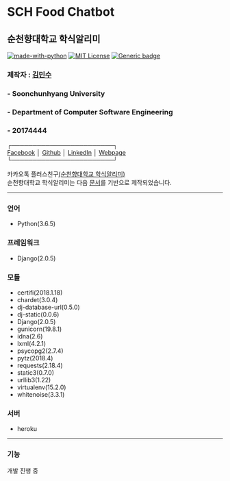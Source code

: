 SCH Food Chatbot
========================
순천향대학교 학식알리미<br/>
----------------------

[![made-with-python](https://img.shields.io/badge/Made%20with-Python-1f425f.svg)](https://www.python.org/)
[![MIT License](https://img.shields.io/badge/license-MIT-blue.svg)](https://opensource.org/licenses/MIT)
[![Generic badge](https://img.shields.io/badge/Developing-Progressing-green.svg)](https://shields.io/)

### 제작자 : [김민수](https://github.com/alstn2468)
### - Soonchunhyang University
### - Department of Computer Software Engineering
### - 20174444

┌────────────────────────┐<br/>
  [Facebook](https://www.facebook.com/profile.php?id=100003769223078) │
[Github](https://github.com/alstn2468) │
[LinkedIn](https://www.linkedin.com/in/minsu-kim-336289160/) │
[Webpage](https://kimminsu.ml) <br/>
└────────────────────────┘<br/>

카카오톡 플러스친구[(순천향대학교 학식알리미)](http://pf.kakao.com/_xggCxixl)<br/>
순천향대학교 학식알리미는 다음 [문서](https://github.com/plusfriend/auto_reply)를 기반으로 제작되었습니다.<br/>
- - -


### 언어
- Python(3.6.5)


### 프레임워크
- Django(2.0.5)


### 모듈
- certifi(2018.1.18)<br/>
- chardet(3.0.4)<br/>
- dj-database-url(0.5.0)<br/>
- dj-static(0.0.6)<br/>
- Django(2.0.5)<br/>
- gunicorn(19.8.1)<br/>
- idna(2.6)<br/>
- lxml(4.2.1)<br/>
- psycopg2(2.7.4)<br/>
- pytz(2018.4)<br/>
- requests(2.18.4)<br/>
- static3(0.7.0)<br/>
- urllib3(1.22)<br/>
- virtualenv(15.2.0)<br/>
- whitenoise(3.3.1)<br/>


### 서버
- heroku
- - -

### 기능
개발 진행 중
